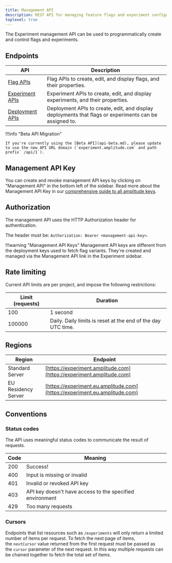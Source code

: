 ```yaml
---
title: Management API
description: REST API for managing feature flags and experiment configurations.
toplevel: true
---
```


The Experiment management API can be used to programmatically create and control flags and experiments.

## Endpoints

| <div class="big-column">API</div> | Description |
| --- | --- |
|[Flag APIs](flags.md)| Flag APIs to create, edit, and display flags, and their properties.  |
|[Experiment APIs](experiments.md)| Experiment APIs to create, edit, and display experiments, and their properties.  |
|[Deployment APIs](deployments.md)| Deployment APIs to create, edit, and display deployments that flags or experiments can be assigned to. |

!!!info "Beta API Migration"
    
    If you're currently using the [Beta API](api-beta.md), please update to use the new API URL domain (`experiment.amplitude.com` and path prefix` /api/1`).

## Management API Key

You can create and revoke management API keys by clicking on "Management API" in the bottom left of the sidebar. Read more about the Management API Key in our [comprehensive guide to all amplitude keys](../../../guides/amplitude-keys-guide/?h=keys#management-api-key).

## Authorization

The management API uses the HTTP Authorization header for authentication.

The header must be: `Authorization: Bearer <management-api-key>`.

!!!warning "Management API Keys"
    Management API keys are different from the deployment keys used to fetch flag variants. They're created and managed via the Management API link in the Experiment sidebar.

## Rate limiting

Current API limits are per project, and impose the following restrictions:

| Limit (requests) | Duration |
| --- | --- |
| 100 | 1 second |
| 100000 | Daily. Daily limits is reset at the end of the day UTC time. |

## Regions

| Region | Endpoint |
| --- | --- |
| Standard Server | [https://experiment.amplitude.com](https://experiment.amplitude.com) |
| EU Residency Server | [https://experiment.eu.amplitude.com](https://experiment.eu.amplitude.com) |

## Conventions

### Status codes

The API uses meaningful status codes to communicate the result of requests.

| Code | Meaning |
| --- | --- |
| 200 | Success! |
| 400 | Input is missing or invalid |
| 401 | Invalid or revoked API key |
| 403 | API key doesn't have access to the specified environment |
| 429 |Too many requests |

### Cursors

Endpoints that list resources such as `/experiments` will only return a limited number of items per request. To fetch the next page of items, the `nextCursor` value returned from the first request must be passed as the `cursor` parameter of the next request. In this way multiple requests can be chained together to fetch the total set of items.
